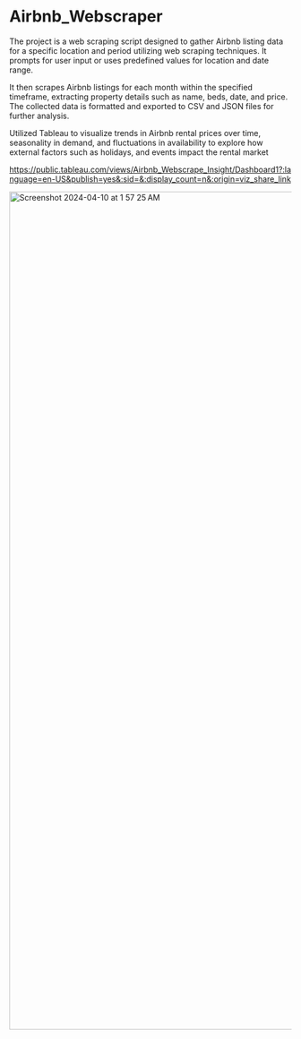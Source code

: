 # Airbnb_Webscraper
The project is a web scraping script designed to gather Airbnb listing data for a specific location and period utilizing web scraping techniques. It prompts for user input or uses predefined values for location and date range. 

It then scrapes Airbnb listings for each month within the specified timeframe, extracting property details such as name, beds, date, and price. The collected data is formatted and exported to CSV and JSON files for further analysis.

Utilized Tableau to visualize trends in Airbnb rental prices over time, seasonality in demand, and fluctuations in
availability to explore how external factors such as holidays, and events impact the rental market

https://public.tableau.com/views/Airbnb_Webscrape_Insight/Dashboard1?:language=en-US&publish=yes&:sid=&:display_count=n&:origin=viz_share_link

<img width="1497" alt="Screenshot 2024-04-10 at 1 57 25 AM" src="https://github.com/zhiwang24/Airbnb_Webscraper/assets/115926730/571f3e5b-f4bb-454f-a4f5-5dcc13d236b3">
